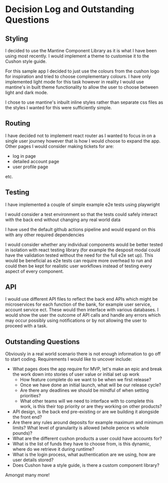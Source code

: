 # Decision Log and Outstanding Questions

## Styling

I decided to use the Mantine Component Library as it is what I have been using most recently. I would implement a theme to customise it to the Cushon style guide.

For this sample app I decided to just use the colours from the cushon logo for inspiration and tried to choose complementary colours. I have only implemented light mode for this task however in reality I would use mantine's in built theme functionality to allow the user to choose between light and dark mode.

I chose to use mantine's inbuilt inline styles rather than separate css files as the styles I wanted for this were sufficiently simple.

## Routing

I have decided not to implement react router as I wanted to focus in on a single user journey however that is how I would choose to expand the app. Other pages I would consider making tickets for are:

- log in page
- detailed account page
- user profile page

etc.

## Testing

I have implemented a couple of simple example e2e tests using playwright

I would consider a test environment so that the tests could safely interact with the back end without changing any real world data

I have used the default github actions pipeline and would expand on this with any other required dependencies

I would consider whether any individual components would be better tested in isolation with react testing library (for example the desposit modal could have the validation tested without the need for the full e2e set up). This would be beneficial as e2e tests can require more overhead to run and could then be kept for realistic user workflows instead of testing every aspect of every component.

## API

I would use different API files to reflect the back end APIs which might be microservices for each function of the bank, for example user service, account service ect. These would then interface with various databases. I would show the user the outcome of API calls and handle any errors which may occur possibly using notifications or by not allowing the user to proceed with a task.

## Outstanding Questions

Obviously in a real world scenario there is not enough information to go off to start coding. Requirements I would like to uncover include:

- What pages does the app require for MVP, let's make an epic and break the work down into stories of user value or initial set up work
  - How feature complete do we want to be when we first release?
  - Once we have done an initial launch, what will be our release cycle?
  - Are there any deadlines we should be mindful of when setting priorities?
  - What other teams will we need to interface with to complete this work, is this their top priority or are they working on other products?
- API design, is the back end pre-existing or are we building it alongside the front end?
- Are there any rules around deposits for example maximum and minimum limits? What level of granularity is allowed (whole pence vs whole pounds)?
- What are the different cushon products a user could have accounts for?
- What is the list of funds they have to choose from, is this dynamic, where do we retrieve it during runtime?
- What is the login process, what authentication are we using, how are user details stored?
- Does Cushon have a style guide, is there a custom component library?

Amongst many more!
